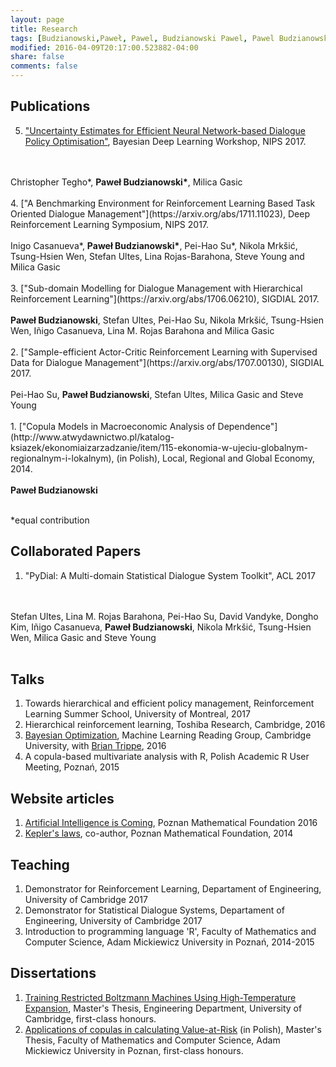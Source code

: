 ```yaml
---
layout: page
title: Research
tags: [Budzianowski,Paweł, Pawel, Budzianowski Pawel, Pawel Budzianowski, pawelbudzianowski, pawel budzianowski, research page]
modified: 2016-04-09T20:17:00.523882-04:00
share: false
comments: false
---
```


## Publications
5. ["Uncertainty Estimates for Efficient Neural Network-based Dialogue Policy Optimisation"](https://arxiv.org/abs/1711.11486), Bayesian Deep Learning Workshop, NIPS 2017.
<br />
<br />
Christopher Tegho*, <b>Paweł Budzianowski*</b>, Milica Gasic
<br />
<br />
4. ["A Benchmarking Environment for Reinforcement Learning Based Task Oriented Dialogue Management"](https://arxiv.org/abs/1711.11023), Deep Reinforcement Learning Symposium, NIPS 2017.
<br />
<br />
Inigo Casanueva&#42;, <b>Paweł Budzianowski&#42;</b>, Pei-Hao Su&#42;, Nikola Mrkšić, Tsung-Hsien Wen, Stefan Ultes, Lina Rojas-Barahona, Steve Young and Milica Gasic
<br />
<br />
3. ["Sub-domain Modelling for Dialogue Management with Hierarchical Reinforcement Learning"](https://arxiv.org/abs/1706.06210), SIGDIAL 2017.
<br />
<br />
<b>Paweł Budzianowski</b>, Stefan Ultes, Pei-Hao Su, Nikola Mrkšić, Tsung-Hsien Wen, Iñigo Casanueva, Lina M. Rojas Barahona and Milica Gasic
<br />
<br />
2. ["Sample-efficient Actor-Critic Reinforcement Learning with Supervised Data for Dialogue Management"](https://arxiv.org/abs/1707.00130), SIGDIAL 2017.
<br />
<br />
Pei-Hao Su, <b>Paweł Budzianowski</b>, Stefan Ultes, Milica Gasic and Steve Young
<br />
<br />
1. ["Copula Models in Macroeconomic Analysis of Dependence"](http://www.atwydawnictwo.pl/katalog-ksiazek/ekonomiaizarzadzanie/item/115-ekonomia-w-ujeciu-globalnym-regionalnym-i-lokalnym), (in Polish), Local, Regional and Global Economy, 2014.
<br/>
<br/>
<b>Paweł Budzianowski</b>
<br />
<br />

*equal contribution

## Collaborated Papers
1. "PyDial: A Multi-domain Statistical Dialogue System Toolkit", ACL 2017 
<br />
<br />
Stefan Ultes, Lina M. Rojas Barahona, Pei-Hao Su, David Vandyke, Dongho Kim, Iñigo Casanueva, <b>Paweł Budzianowski</b>, Nikola Mrkšić, Tsung-Hsien Wen, Milica Gasic and Steve Young
<br />
<br />

## Talks
1. Towards hierarchical and efficient policy management, Reinforcement Learning Summer School, University of Montreal, 2017
2. Hierarchical reinforcement learning, Toshiba Research, Cambridge, 2016 
3. [Bayesian Optimization](https://github.com/budzianowski/budzianowski.github.io/blob/master/data/bayOptMLG.pdf), Machine Learning Reading Group, Cambridge University, with [Brian Trippe](http://www.briantrippe.com/), 2016
4. A copula-based multivariate analysis with R, Polish Academic R User Meeting, Poznań, 2015

## Website articles
1. [Artificial Intelligence is Coming](https://matematyka.poznan.pl/artykul/sztuczna-inteligencja-nadchodzi-czyli-krotki-poradnik-jak-zbudowac-inteligentna-maszyne/#easy-footnote-3), Poznan Mathematical Foundation 2016
2. [Kepler's laws](https://matematyka.poznan.pl/artykul/prawa-keplera/), co-author, Poznan Mathematical Foundation, 2014

## Teaching
1. Demonstrator for Reinforcement Learning, Departament of Engineering, University of Cambridge 2017
2. Demonstrator for Statistical Dialogue Systems, Departament of Engineering, University of Cambridge 2017
3. Introduction to programming language 'R', Faculty of Mathematics and Computer Science, Adam Mickiewicz University in Poznań, 2014-2015

## Dissertations
1. [Training Restricted Boltzmann Machines Using High-Temperature Expansion](https://github.com/budzianowski/DBN/blob/master/thesis/thesis.pdf), Master's Thesis, Engineering Department, University of Cambridge, first-class honours.
2. [Applications of copulas in calculating Value-at-Risk](https://github.com/budzianowski/budzianowski.github.io/blob/master/data/Pawe%C5%82_Budzianowski.pdf) (in Polish), Master's Thesis, Faculty of Mathematics and Computer Science, Adam Mickiewicz University in Poznan, first-class honours.

